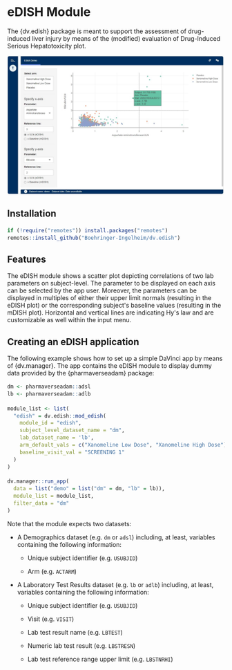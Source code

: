 # eDISH Module

The {dv.edish} package is meant to support the assessment of drug-induced liver injury 
by means of the (modified) evaluation of Drug-Induced Serious Hepatotoxicity plot.

![](man/figures/full_app.png)

## Installation

``` r
if (!require("remotes")) install.packages("remotes")
remotes::install_github("Boehringer-Ingelheim/dv.edish")
```

## Features

The eDISH module shows a scatter plot depicting correlations of two lab parameters on subject-level. 
The parameter to be displayed on each axis can be selected by the app user. 
Moreover, the parameters can be displayed in multiples of either their upper limit normals 
(resulting in the eDISH plot) or the corresponding subject's baseline values (resulting in the mDISH plot). 
Horizontal and vertical lines are indicating Hy's law and are customizable as well within the input menu.


## Creating an eDISH application

The following example shows how to set up a simple DaVinci app by means of {dv.manager}. 
The app contains the eDISH module to display dummy data provided by the {pharmaverseadam} package: 


``` r
dm <- pharmaverseadam::adsl
lb <- pharmaverseadam::adlb
  
module_list <- list(
  "edish" = dv.edish::mod_edish(
    module_id = "edish",
    subject_level_dataset_name = "dm",
    lab_dataset_name = 'lb',
    arm_default_vals = c("Xanomeline Low Dose", "Xanomeline High Dose"),
    baseline_visit_val = "SCREENING 1"
  )
)

dv.manager::run_app(
  data = list("demo" = list("dm" = dm, "lb" = lb)),
  module_list = module_list,
  filter_data = "dm"
)
```

Note that the module expects two datasets: 

- A Demographics dataset (e.g. `dm` or `adsl`) including, at least, variables containing the following information:

  - Unique subject identifier (e.g. `USUBJID`)
  
  - Arm (e.g. `ACTARM`)
  
- A Laboratory Test Results dataset (e.g. `lb` or `adlb`) including, at least, variables containing the following information:

  - Unique subject identifier (e.g. `USUBJID`)
  
  - Visit (e.g. `VISIT`)
  
  - Lab test result name (e.g. `LBTEST`)
  
  - Numeric lab test result (e.g. `LBSTRESN`)
  
  - Lab test reference range upper limit (e.g. `LBSTNRHI`)
  

